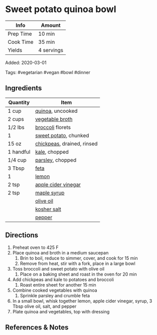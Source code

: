 # Sweet potato quinoa bowl

| Info      | Amount     |
| --------- | ---------- |
| Prep Time | 10 min     |
| Cook Time | 35 min     |
| Yields    | 4 servings |

Added: 2020-03-01

Tags: #vegetarian #vegan #bowl #dinner

## Ingredients

| Quantity  | Item                                                          |
| --------- | ------------------------------------------------------------- |
| 1 cup     | [quinoa](../_ingredients/quinoa.md), uncooked                 |
| 2 cups    | [vegetable broth](../_ingredients/vegetable-broth.md)         |
| 1/2 lbs   | [broccoli](../_ingredients/broccoli.md) florets               |
| 1         | [sweet potato](../_ingredients/sweet-potato.md), chunked      |
| 15 oz     | [chickpeas](../_ingredients/chickpeas.md), drained, rinsed    |
| 1 handful | [kale](../_ingredients/kale.md), chopped                      |
| 1/4 cup   | [parsley](../_ingredients/parsley.md), chopped                |
| 3 Tbsp    | [feta](../_ingredients/feta.md)                               |
| 1         | [lemon](../_ingredients/lemon.md)                             |
| 2 tsp     | [apple cider vinegar](../_ingredients/apple-cider-vinegar.md) |
| 2 tsp     | [maple syrup](../_ingredients/maple-syrup.md)                 |
|           | [olive oil](../_ingredients/olive-oil.md)                     |
|           | [kosher salt](../_ingredients/kosher-salt.md)                 |
|           | [pepper](../_ingredients/pepper.md)                           |

## Directions

1. Preheat oven to 425 F
2. Place quinoa and broth in a medium saucepan
   1. Brin to boil, reduce to simmer, cover, and cook for 15 min
   2. Remove from heat, stir with a fork, place in a large bowl
3. Toss broccoli and sweet potato with olive oil
   1. Place on a baking sheet and roast in the oven for 20 min
4. Add chickpeas and kale to potatoes and broccoli
   1. Roast entire sheet for another 15 min
5. Combine cooked vegetables with quinoa
   1. Sprinkle parsley and crumble feta
6. In a small bowl, whisk together lemon, apple cider vinegar, syrup, 3 Tbsp olive oil, salt, and pepper
7. Plate quinoa and vegetables, top with dressing

## References & Notes

[^1]: [Original recipe](https://www.eatingbirdfood.com/roasted-broccoli-kale-quinoa-salad/)
